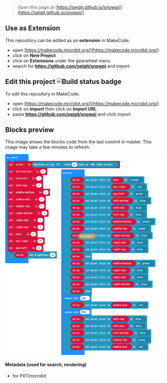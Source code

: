 
> Open this page at [https://sejgit.github.io/snowpi/](https://sejgit.github.io/snowpi/)

## Use as Extension

This repository can be added as an **extension** in MakeCode.

* open [https://makecode.microbit.org/](https://makecode.microbit.org/)
* click on **New Project**
* click on **Extensions** under the gearwheel menu
* search for **https://github.com/sejgit/snowpi** and import

## Edit this project ![Build status badge](https://github.com/sejgit/snowpi/workflows/MakeCode/badge.svg)

To edit this repository in MakeCode.

* open [https://makecode.microbit.org/](https://makecode.microbit.org/)
* click on **Import** then click on **Import URL**
* paste **https://github.com/sejgit/snowpi** and click import

## Blocks preview

This image shows the blocks code from the last commit in master.
This image may take a few minutes to refresh.

![A rendered view of the blocks](https://github.com/sejgit/snowpi/raw/master/.github/makecode/blocks.png)

#### Metadata (used for search, rendering)

* for PXT/microbit
<script src="https://makecode.com/gh-pages-embed.js"></script><script>makeCodeRender("{{ site.makecode.home_url }}", "{{ site.github.owner_name }}/{{ site.github.repository_name }}");</script>
